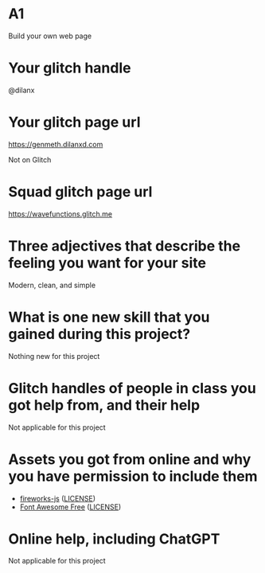 # A1

Build your own web page

# Your glitch handle

@dilanx

# Your glitch page url

https://genmeth.dilanxd.com

Not on Glitch

# Squad glitch page url

https://wavefunctions.glitch.me

# Three adjectives that describe the feeling you want for your site

Modern, clean, and simple

# What is one new skill that you gained during this project?

Nothing new for this project

# Glitch handles of people in class you got help from, and their help

Not applicable for this project

# Assets you got from online and why you have permission to include them

- [fireworks-js](https://fireworks.js.org/) ([LICENSE](https://github.com/crashmax-dev/fireworks-js/blob/8c15ac042fdafee69fd724e59bb2bb01a32230df/LICENSE))
- [Font Awesome Free](https://fontawesome.com) ([LICENSE](https://fontawesome.com/license/free))

# Online help, including ChatGPT

Not applicable for this project
